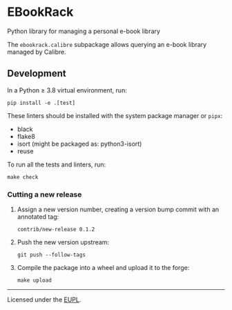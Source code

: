 # EBookRack

Python library for managing a personal e-book library

The `ebookrack.calibre` subpackage allows querying an e-book library managed by Calibre.


## Development

In a Python ≥ 3.8 virtual environment, run:

    pip install -e .[test]

These linters should be installed with the system package manager or `pipx`:

- black
- flake8
- isort (might be packaged as: python3-isort)
- reuse

To run all the tests and linters, run:

    make check


### Cutting a new release

1.  Assign a new version number,
    creating a version bump commit with an annotated tag:

    ```
    contrib/new-release 0.1.2
    ```

2.  Push the new version upstream:

    ```
    git push --follow-tags
    ```

3.  Compile the package into a wheel and upload it to the forge:

    ```
    make upload
    ```

---

Licensed under the [EUPL](LICENSES/EUPL-1.2.txt).
